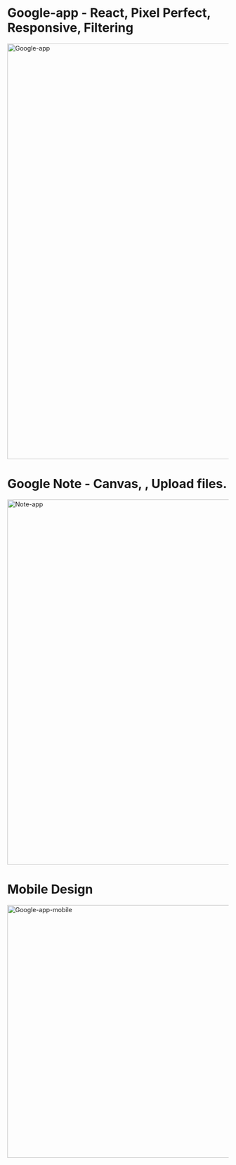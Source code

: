 
# Google-app - React, Pixel Perfect, Responsive, Filtering

<img width="947" alt="Google-app" src="https://user-images.githubusercontent.com/109578899/193601290-bc4edfa8-3dbe-46e4-b2db-d3f7d5415ca9.png">

# Google Note - Canvas, , Upload files.
<img width="832" alt="Note-app" src="https://user-images.githubusercontent.com/109578899/193601629-1806c30b-5e2c-4955-b00b-abdc86eb4081.png">

# Mobile Design
<img width="576" alt="Google-app-mobile" src="https://user-images.githubusercontent.com/109578899/193601931-c4c40792-f4c9-48d2-a2ad-4f23447b6cc0.png">
